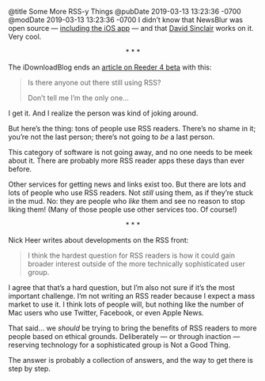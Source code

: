 @title Some More RSS-y Things
@pubDate 2019-03-13 13:23:36 -0700
@modDate 2019-03-13 13:23:36 -0700
I didn’t know that NewsBlur was open source — [including the iOS app](https://github.com/samuelclay/NewsBlur/tree/master/clients/ios) — and that [David Sinclair](http://www.dejal.com/blog/) works on it. Very cool.

<p style="text-align:center">* * *</p>

The iDownloadBlog ends an [article on Reeder 4 beta](https://www.idownloadblog.com/2019/03/12/reeder-4-public-beta/) with this:

> Is there anyone out there still using RSS?
>
> Don’t tell me I’m the only one…

I get it. And I realize the person was kind of joking around.

But here’s the thing: tons of people use RSS readers. There’s no shame in it; you’re not the last person; there’s not going to *be* a last person.

This category of software is not going away, and no one needs to be meek about it. There are probably more RSS reader apps these days than ever before.

Other services for getting news and links exist too. But there are lots and lots of people who use RSS readers. Not *still* using them, as if they’re stuck in the mud. No: they are people who *like* them and see no reason to stop liking them! (Many of those people use other services too. Of course!)

<p style="text-align:center">* * *</p>

Nick Heer writes about developments on the RSS front:

> I think the hardest question for RSS readers is how it could gain broader interest outside of the more technically sophisticated user group.

I agree that that’s a hard question, but I’m also not sure if it’s the most important challenge. I’m not writing an RSS reader because I expect a mass market to use it. I think lots of people will, but nothing like the number of Mac users who use Twitter, Facebook, or even Apple News.

That said… we *should* be trying to bring the benefits of RSS readers to more people based on ethical grounds. Deliberately — or through inaction — reserving technology for a sophisticated group is Not a Good Thing.

The answer is probably a collection of answers, and the way to get there is step by step.
